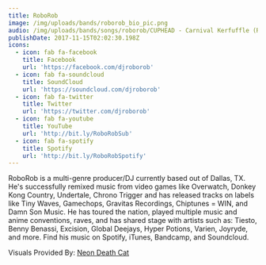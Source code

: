 ```yaml
---
title: RoboRob
image: /img/uploads/bands/roborob_bio_pic.png
audio: /img/uploads/bands/songs/roborob/CUPHEAD - Carnival Kerfuffle (RoboRob Remix) [Electro Swing].mp3
publishDate: 2017-11-15T02:02:30.198Z
icons:
  - icon: fab fa-facebook
    title: Facebook
    url: 'https://facebook.com/djroborob'
  - icon: fab fa-soundcloud
    title: SoundCloud
    url: 'https://soundcloud.com/djroborob'
  - icon: fab fa-twitter
    title: Twitter
    url: 'https://twitter.com/djroborob'
  - icon: fab fa-youtube
    title: YouTube
    url: 'http://bit.ly/RoboRobSub'
  - icon: fab fa-spotify
    title: Spotify
    url: 'http://bit.ly/RoboRobSpotify'
---
```

RoboRob is a multi-genre producer/DJ currently based out of Dallas, TX. He's successfully remixed music from video games like Overwatch, Donkey Kong Country, Undertale, Chrono Trigger and has released tracks on labels like Tiny Waves, Gamechops, Gravitas Recordings, Chiptunes = WIN, and Damn Son Music. He has toured the nation, played multiple music and anime conventions, raves, and has shared stage with artists such as: Tiesto, Benny Benassi, Excision, Global Deejays, Hyper Potions, Varien, Joyryde, and more. Find his music on Spotify, iTunes, Bandcamp, and Soundcloud.

Visuals Provided By: [Neon Death Cat](../../visualists/neon-death-cat/)